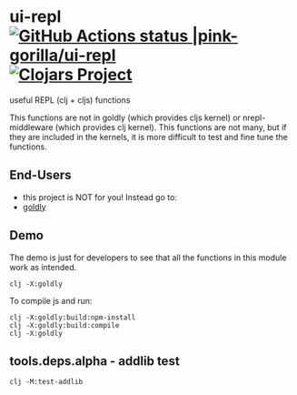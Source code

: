 # ui-repl [![GitHub Actions status |pink-gorilla/ui-repl](https://github.com/pink-gorilla/ui-repl/workflows/CI/badge.svg)](https://github.com/pink-gorilla/ui-repl/actions?workflow=CI)[![Clojars Project](https://img.shields.io/clojars/v/org.pinkgorilla/ui-repl.svg)](https://clojars.org/org.pinkgorilla/ui-repl)

useful REPL (clj + cljs) functions

This functions are not in goldly (which provides cljs kernel) or nrepl-middleware (which provides clj kernel).
This functions are not many, but if they are included in the kernels, it is more difficult to
test and fine tune the functions.

## End-Users
- this project is NOT for you! Instead go to:
- [goldly](https://github.com/pink-gorilla/goldly)

## Demo

The demo is just for developers to see that all the functions in this module work as intended.

```
clj -X:goldly
```

To compile js and run:
```
clj -X:goldly:build:npm-install
clj -X:goldly:build:compile
clj -X:goldly
```



## tools.deps.alpha - addlib test

`clj -M:test-addlib`

